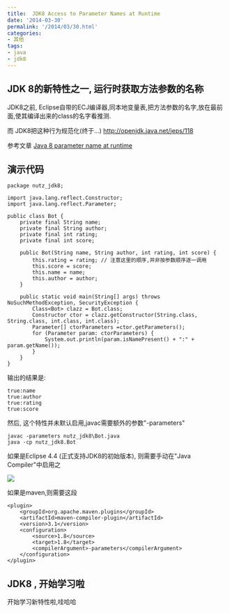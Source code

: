 ```yaml
---
title:  JDK8 Access to Parameter Names at Runtime
date: '2014-03-30'
permalink: '/2014/03/30.html'
categories:
- 其他
tags:
- java
- jdk8
---
```



JDK 8的新特性之一, 运行时获取方法参数的名称
-------------------------------------------

JDK8之前, Eclipse自带的ECJ编译器,同本地变量表,把方法参数的名字,放在最前面,使其编译出来的class的名字看推测.

而 JDK8把这种行为规范化(终于...) http://openjdk.java.net/jeps/118

参考文章 [Java 8 parameter name at runtime](http://www.java-allandsundry.com/2013/12/java-8-parameter-name-at-runtime.html)

演示代码
--------

```
package nutz_jdk8;

import java.lang.reflect.Constructor;
import java.lang.reflect.Parameter;

public class Bot {
    private final String name;
    private final String author;
    private final int rating;
    private final int score;

    public Bot(String name, String author, int rating, int score) {
        this.rating = rating; // 注意这里的顺序,并非按参数顺序逐一调用
        this.score = score;
        this.name = name;
        this.author = author;
    }

    public static void main(String[] args) throws NoSuchMethodException, SecurityException {
		Class<Bot> clazz = Bot.class;
		Constructor ctor = clazz.getConstructor(String.class, String.class, int.class, int.class);
		Parameter[] ctorParameters =ctor.getParameters();
		for (Parameter param: ctorParameters) {
		    System.out.println(param.isNamePresent() + ":" + param.getName());
		}
	}
}
```

输出的结果是:

```
true:name
true:author
true:rating
true:score
```

然后, 这个特性并未默认启用,javac需要额外的参数"-parameters"

```
javac -parameters nutz_jdk8\Bot.java
java -cp nutz_jdk8.Bot
```

如果是Eclipse 4.4 (正式支持JDK8的初始版本), 则需要手动在"Java Compiler"中启用之

<img src="{{urls.media}}/2014/03/30/jep118_eclipse.jpg" />

如果是maven,则需要这段

```
<plugin>
	<groupId>org.apache.maven.plugins</groupId>
	<artifactId>maven-compiler-plugin</artifactId>
	<version>3.1</version>
	<configuration>
		<source>1.8</source>
		<target>1.8</target>
		<compilerArgument>-parameters</compilerArgument>
	</configuration>
</plugin>
```

JDK8 , 开始学习啦
-----------------

开始学习新特性啦,哇哈哈